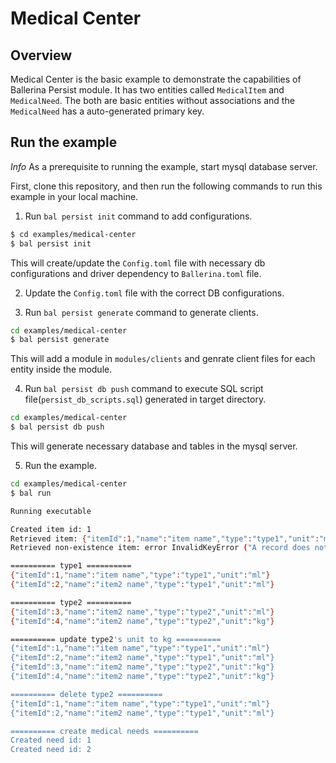 # Medical Center

## Overview

Medical Center is the basic example to demonstrate the capabilities of Ballerina Persist module. It has two entities called `MedicalItem` and `MedicalNeed`. The both are basic entities without associations and the `MedicalNeed` has a auto-generated primary key.

## Run the example

*Info* As a prerequisite to running the example, start mysql database server.

First, clone this repository, and then run the following commands to run this example in your local machine.

1. Run `bal persist init` command to add configurations.

```sh
$ cd examples/medical-center
$ bal persist init
```
This will create/update the `Config.toml` file with necessary db configurations and driver dependency to `Ballerina.toml` file.

2. Update the `Config.toml` file with the correct DB configurations.

3. Run `bal persist generate` command to generate clients.

```sh
cd examples/medical-center
$ bal persist generate
```
This will add a module in `modules/clients` and genrate client files for each entity inside the module.

4. Run `bal persist db push` command to execute SQL script file(`persist_db_scripts.sql`) generated in target directory.

```sh
cd examples/medical-center
$ bal persist db push
```
This will generate necessary database and tables in the mysql server.

5. Run the example.

```sh
cd examples/medical-center
$ bal run

Running executable

Created item id: 1
Retrieved item: {"itemId":1,"name":"item name","type":"type1","unit":"ml"}
Retrieved non-existence item: error InvalidKeyError ("A record does not exist for 'MedicalItem' for key 20.")

========== type1 ==========
{"itemId":1,"name":"item name","type":"type1","unit":"ml"}
{"itemId":2,"name":"item2 name","type":"type1","unit":"ml"}

========== type2 ==========
{"itemId":3,"name":"item2 name","type":"type2","unit":"ml"}
{"itemId":4,"name":"item2 name","type":"type2","unit":"kg"}

========== update type2's unit to kg ==========
{"itemId":1,"name":"item name","type":"type1","unit":"ml"}
{"itemId":2,"name":"item2 name","type":"type1","unit":"ml"}
{"itemId":3,"name":"item2 name","type":"type2","unit":"kg"}
{"itemId":4,"name":"item2 name","type":"type2","unit":"kg"}

========== delete type2 ==========
{"itemId":1,"name":"item name","type":"type1","unit":"ml"}
{"itemId":2,"name":"item2 name","type":"type1","unit":"ml"}

========== create medical needs ==========
Created need id: 1
Created need id: 2
```
